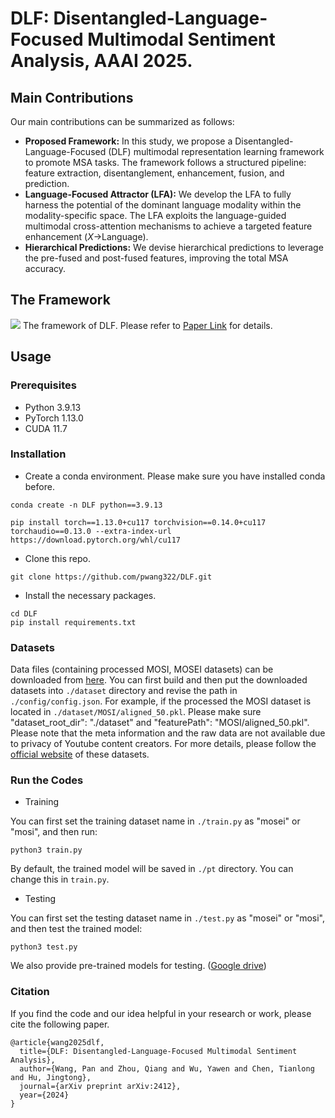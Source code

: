 # DLF: Disentangled-Language-Focused Multimodal Sentiment Analysis, AAAI 2025.

## Main Contributions

Our main contributions can be summarized as follows:

- **Proposed Framework:** In this study, we propose a Disentangled-Language-Focused (DLF) multimodal representation learning framework to promote MSA tasks. The framework follows a structured pipeline: feature extraction, disentanglement, enhancement, fusion, and prediction.
- **Language-Focused Attractor (LFA):** We develop the LFA to fully harness the potential of the dominant language modality within the modality-specific space. The LFA exploits the language-guided multimodal cross-attention mechanisms to achieve a targeted feature enhancement ($X$->Language).
- **Hierarchical Predictions:** We devise hierarchical predictions to leverage the pre-fused and post-fused features, improving the total MSA accuracy. 


## The Framework
![](./imgs/Framework.png)
The framework of DLF. Please refer to [Paper Link](arxiv) for details.


## Usage

### Prerequisites
- Python 3.9.13
- PyTorch 1.13.0
- CUDA 11.7

### Installation
- Create a conda environment. Please make sure you have installed conda before.
```
conda create -n DLF python==3.9.13
```
```
pip install torch==1.13.0+cu117 torchvision==0.14.0+cu117 torchaudio==0.13.0 --extra-index-url https://download.pytorch.org/whl/cu117
```
- Clone this repo.
```
git clone https://github.com/pwang322/DLF.git
```
- Install the necessary packages.
```
cd DLF
pip install requirements.txt
```

### Datasets
Data files (containing processed MOSI, MOSEI datasets) can be downloaded from [here](https://drive.google.com/drive/folders/1BBadVSptOe4h8TWchkhWZRLJw8YG_aEi?usp=sharing). 
You can first build and then put the downloaded datasets into `./dataset` directory and revise the path in `./config/config.json`. For example, if the processed the MOSI dataset is located in `./dataset/MOSI/aligned_50.pkl`. Please make sure "dataset_root_dir": "./dataset" and "featurePath": "MOSI/aligned_50.pkl".
Please note that the meta information and the raw data are not available due to privacy of Youtube content creators. For more details, please follow the [official website](https://github.com/ecfm/CMU-MultimodalSDK) of these datasets.

### Run the Codes
- Training

You can first set the training dataset name in `./train.py` as "mosei" or "mosi", and then run:
```
python3 train.py
```
By default, the trained model will be saved in `./pt` directory. You can change this in `train.py`.

- Testing

You can first set the testing dataset name in `./test.py` as "mosei" or "mosi", and then test the trained model:
```
python3 test.py
```
We also provide pre-trained models for testing. ([Google drive](https://drive.google.com/drive/folders/1GgCfC1ITAnRRw6RScGc7c2YUg5Ccbdba?usp=sharing))


### Citation
If you find the code and our idea helpful in your research or work, please cite the following paper.

```
@article{wang2025dlf,
  title={DLF: Disentangled-Language-Focused Multimodal Sentiment Analysis},
  author={Wang, Pan and Zhou, Qiang and Wu, Yawen and Chen, Tianlong and Hu, Jingtong},
  journal={arXiv preprint arXiv:2412},
  year={2024}
}
```




